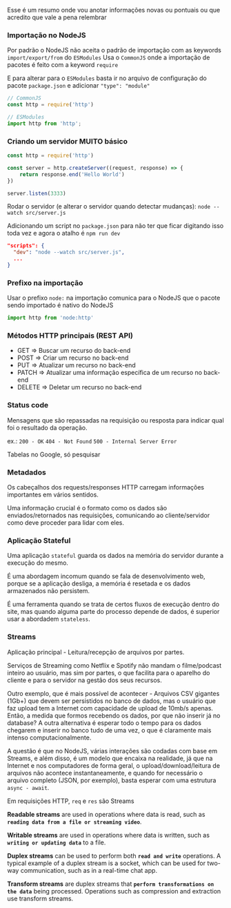 Esse é um resumo onde vou anotar informações novas ou pontuais ou que acredito que vale a pena relembrar

### Importação no NodeJS

Por padrão o NodeJS não aceita o padrão de importação com as keywords `import/export/from` do `ESModules`
Usa o `CommonJS` onde a importação de pacotes é feito com a keyword `require`

E para alterar para o `ESModules` basta ir no arquivo de configuração do pacote `package.json` e adicionar `"type": "module"`

```js
// CommonJS
const http = require('http')

// ESModules
import http from 'http';
```

### Criando um servidor MUITO básico

```js
const http = require('http')

const server = http.createServer((request, response) => {
	return response.end('Hello World')
})

server.listen(3333)
```

Rodar o servidor (e alterar o servidor quando detectar mudanças): `node --watch src/server.js`

Adicionando um script no `package.json` para não ter que ficar digitando isso toda vez e agora o atalho é `npm run dev`
  ```json
  "scripts": {
    "dev": "node --watch src/server.js",
    ...
  }
  ```

### Prefixo na importação

Usar o prefixo `node:` na importação comunica para o NodeJS que o pacote sendo importado é nativo do NodeJS

```js
import http from 'node:http'
```

### Métodos HTTP principais (REST API)

- GET     => Buscar um recurso do back-end
- POST    => Criar um recurso no back-end
- PUT     => Atualizar um recurso no back-end
- PATCH   => Atualizar uma informação específica de um recurso no back-end
- DELETE  => Deletar um recurso no back-end

### Status code
Mensagens que são repassadas na requisição ou resposta para indicar qual foi o resultado da operação.

ex.: `200 - OK` `404 - Not Found` `500 - Internal Server Error`

Tabelas no Google, só pesquisar

### Metadados

Os cabeçalhos dos requests/responses HTTP carregam informações importantes em vários sentidos.

Uma informação crucial é o formato como os dados são enviados/retornados nas requisições, comunicando ao cliente/servidor como deve proceder para lidar com eles.

### Aplicação Stateful

Uma aplicação `stateful` guarda os dados na memória do servidor durante a execução do mesmo.

É uma abordagem incomum quando se fala de desenvolvimento web, porque se a aplicação desliga, a memória é resetada e os dados armazenados não persistem.

É uma ferramenta quando se trata de certos fluxos de execução dentro do site, mas quando alguma parte do processo depende de dados, é superior usar a abordadem `stateless`.

### Streams

Aplicação principal - Leitura/recepção de arquivos por partes.

Serviços de Streaming como Netflix e Spotify não mandam o filme/podcast inteiro ao usuário, mas sim por partes, o que facilita para o aparelho do cliente e para o servidor na gestão dos seus recursos.

Outro exemplo, que é mais possível de acontecer - Arquivos CSV gigantes (1Gb+) que devem ser persistidos no banco de dados, mas o usuário que faz upload tem a Internet com capacidade de upload de 10mb/s apenas. Então, a medida que formos recebendo os dados, por que não inserir já no database? A outra alternativa é esperar todo o tempo para os dados chegarem e inserir no banco tudo de uma vez, o que é claramente mais intenso computacionalmente.

A questão é que no NodeJS, várias interações são codadas com base em Streams, e além disso, é um modelo que encaixa na realidade, já que na Internet e nos computadores de forma geral, o upload/download/leitura de arquivos não acontece instantaneamente, e quando for necessário o arquivo completo (JSON, por exemplo), basta esperar com uma estrutura `async - await`.

Em requisições HTTP, `req` e `res` são Streams

**Readable streams** are used in operations where data is read, such as **`reading data from a file or streaming video`**.

**Writable streams** are used in operations where data is written, such as **`writing or updating data`** to a file.

**Duplex streams** can be used to perform both **`read and write`** operations. A typical example of a duplex stream is a socket, which can be used for two-way communication, such as in a real-time chat app.

**Transform streams** are duplex streams that **`perform transformations on the data`** being processed. Operations such as compression and extraction use transform streams.